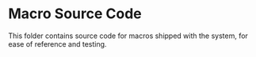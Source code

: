 # Macro Source Code

This folder contains source code for macros shipped with the system, for ease of reference and testing.
